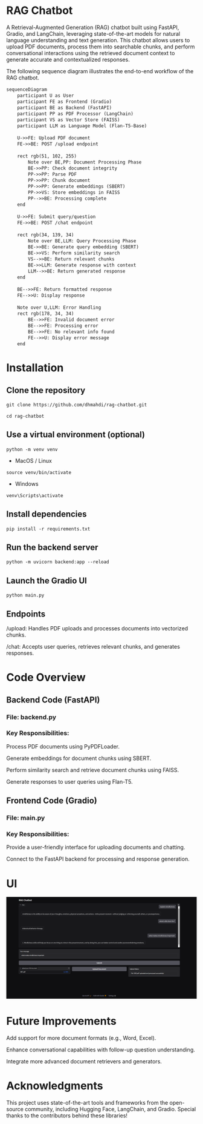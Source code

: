 # RAG Chatbot

A Retrieval-Augmented Generation (RAG) chatbot built using FastAPI, Gradio, and LangChain, leveraging state-of-the-art models for natural language understanding and text generation. This chatbot allows users to upload PDF documents, process them into searchable chunks, and perform conversational interactions using the retrieved document context to generate accurate and contextualized responses.

The following sequence diagram illustrates the end-to-end workflow of the RAG chatbot.

```mermaid
sequenceDiagram
    participant U as User
    participant FE as Frontend (Gradio)
    participant BE as Backend (FastAPI)
    participant PP as PDF Processor (LangChain)
    participant VS as Vector Store (FAISS)
    participant LLM as Language Model (Flan-T5-Base)

    U->>FE: Upload PDF document
    FE->>BE: POST /upload endpoint
    
    rect rgb(51, 102, 255)
        Note over BE,PP: Document Processing Phase
        BE->>PP: Check document integrity
        PP->>PP: Parse PDF
        PP->>PP: Chunk document
        PP->>PP: Generate embeddings (SBERT)
        PP->>VS: Store embeddings in FAISS
        PP-->>BE: Processing complete
    end

    U->>FE: Submit query/question
    FE->>BE: POST /chat endpoint
    
    rect rgb(34, 139, 34)
        Note over BE,LLM: Query Processing Phase
        BE->>BE: Generate query embedding (SBERT)
        BE->>VS: Perform similarity search
        VS-->>BE: Return relevant chunks
        BE->>LLM: Generate response with context
        LLM-->>BE: Return generated response
    end
    
    BE-->>FE: Return formatted response
    FE-->>U: Display response

    Note over U,LLM: Error Handling
    rect rgb(178, 34, 34)
        BE-->>FE: Invalid document error
        BE-->>FE: Processing error
        BE-->>FE: No relevant info found
        FE-->>U: Display error message
    end
```

# Installation

## Clone the repository

```Terminal
git clone https://github.com/dhmahdi/rag-chatbot.git
```
```Terminal
cd rag-chatbot
```

## Use a virtual environment (optional)

```Terminal
python -m venv venv
```
- MacOS / Linux

```MacOS / Linux
source venv/bin/activate
```
- Windows

```Windows
venv\Scripts\activate
```

## Install dependencies

```Terminal
pip install -r requirements.txt
```

## Run the backend server
```Terminal
python -m uvicorn backend:app --reload
```

## Launch the Gradio UI

```Terminal
python main.py
```

## Endpoints

/upload: Handles PDF uploads and processes documents into vectorized chunks.

/chat: Accepts user queries, retrieves relevant chunks, and generates responses.


# Code Overview

## Backend Code (FastAPI)

### File: backend.py

### Key Responsibilities:

Process PDF documents using PyPDFLoader.

Generate embeddings for document chunks using SBERT.

Perform similarity search and retrieve document chunks using FAISS.

Generate responses to user queries using Flan-T5.

## Frontend Code (Gradio)

### File: main.py

### Key Responsibilities:

Provide a user-friendly interface for uploading documents and chatting.

Connect to the FastAPI backend for processing and response generation.

# UI

<div align="center">
  <img src="UI.png" alt="Chatbot's UI">
</div>

# Future Improvements

Add support for more document formats (e.g., Word, Excel).

Enhance conversational capabilities with follow-up question understanding.

Integrate more advanced document retrievers and generators.

# Acknowledgments

This project uses state-of-the-art tools and frameworks from the open-source community, including Hugging Face, LangChain, and Gradio. Special thanks to the contributors behind these libraries!